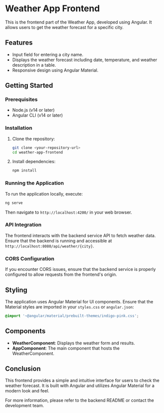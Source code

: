 
# Weather App Frontend

This is the frontend part of the Weather App, developed using Angular. It allows users to get the weather forecast for a specific city.

## Features

- Input field for entering a city name.
- Displays the weather forecast including date, temperature, and weather description in a table.
- Responsive design using Angular Material.

## Getting Started

### Prerequisites

- Node.js (v14 or later)
- Angular CLI (v14 or later)

### Installation

1. Clone the repository:
   ```bash
   git clone <your-repository-url>
   cd weather-app-frontend
   ```

2. Install dependencies:
   ```bash
   npm install
   ```

### Running the Application

To run the application locally, execute:
```bash
ng serve
```

Then navigate to `http://localhost:4200/` in your web browser.

### API Integration

The frontend interacts with the backend service API to fetch weather data. Ensure that the backend is running and accessible at `http://localhost:8080/api/weather/{city}`.

### CORS Configuration

If you encounter CORS issues, ensure that the backend service is properly configured to allow requests from the frontend's origin.

## Styling

The application uses Angular Material for UI components. Ensure that the Material styles are imported in your `styles.css` or `angular.json`:

```css
@import '~@angular/material/prebuilt-themes/indigo-pink.css';
```

## Components

- **WeatherComponent**: Displays the weather form and results.
- **AppComponent**: The main component that hosts the WeatherComponent.

## Conclusion

This frontend provides a simple and intuitive interface for users to check the weather forecast. It is built with Angular and utilizes Angular Material for a modern look and feel.

For more information, please refer to the backend README or contact the development team.

